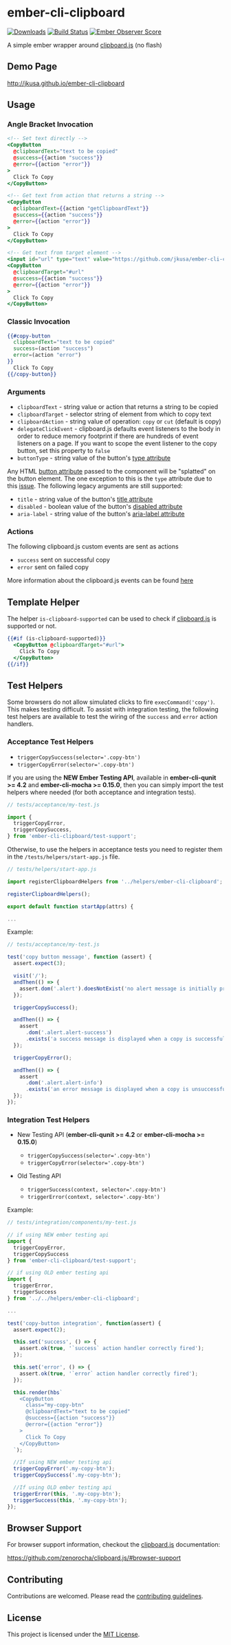 # ember-cli-clipboard

[![Downloads](http://img.shields.io/npm/dm/ember-cli-clipboard.svg?style=flat-square)](https://npmjs.org/package/ember-cli-clipboard)
[![Build Status](https://travis-ci.org/jkusa/ember-cli-clipboard.svg?branch=master)](https://travis-ci.org/jkusa/ember-cli-clipboard) [![Ember Observer Score](http://emberobserver.com/badges/ember-cli-clipboard.svg)](http://emberobserver.com/addons/ember-cli-clipboard)

A simple ember wrapper around [clipboard.js](http://zenorocha.github.io/clipboard.js/) (no flash)

## Demo Page

http://jkusa.github.io/ember-cli-clipboard

## Usage

### Angle Bracket Invocation

```hbs
<!-- Set text directly -->
<CopyButton
  @clipboardText="text to be copied"
  @success={{action "success"}}
  @error={{action "error"}}
>
  Click To Copy
</CopyButton>

<!-- Get text from action that returns a string -->
<CopyButton
  @clipboardText={{action "getClipboardText"}}
  @success={{action "success"}}
  @error={{action "error"}}
>
  Click To Copy
</CopyButton>

<!-- Get text from target element -->
<input id="url" type="text" value="https://github.com/jkusa/ember-cli-clipboard">
<CopyButton
  @clipboardTarget="#url"
  @success={{action "success"}}
  @error={{action "error"}}
>
  Click To Copy
</CopyButton>
```

### Classic Invocation

```hbs
{{#copy-button
  clipboardText="text to be copied"
  success=(action "success")
  error=(action "error")
}}
  Click To Copy
{{/copy-button}}
```

### Arguments

- `clipboardText` - string value or action that returns a string to be copied
- `clipboardTarget` - selector string of element from which to copy text
- `clipboardAction` - string value of operation: `copy` or `cut` (default is copy)
- `delegateClickEvent` - clipboard.js defaults event listeners to the body in order to reduce memory footprint if there are hundreds of event listeners on a page. If you want to scope the event listener to the copy button, set this property to `false`
- `buttonType` - string value of the button's [type attribute](https://developer.mozilla.org/en-US/docs/Web/HTML/Element/button#Attributes)

Any HTML [button attribute](https://developer.mozilla.org/en-US/docs/Web/HTML/Element/button#Attributes) passed to the component will be "splatted" on the button element. The one exception to this is the `type` attribute due to this [issue](https://github.com/emberjs/ember.js/issues/18232). The following legacy arguments are still supported:

- `title` - string value of the button's [title attribute](https://developer.mozilla.org/en-US/docs/Web/HTML/Global_attributes/title)
- `disabled` - boolean value of the button's [disabled attribute](https://developer.mozilla.org/en-US/docs/Web/HTML/Element/button#Attributes)
- `aria-label` - string value of the button's [aria-label attribute](https://developer.mozilla.org/en-US/docs/Web/Accessibility/ARIA/ARIA_Techniques/Using_the_aria-label_attribute)

### Actions

The following clipboard.js custom events are sent as actions

- `success` sent on successful copy
- `error` sent on failed copy

More information about the clipboard.js events can be found [here](https://github.com/zenorocha/clipboard.js/#events)

## Template Helper

The helper `is-clipboard-supported` can be used to check if [clipboard.js](http://zenorocha.github.io/clipboard.js/) is supported or not.

```hbs
{{#if (is-clipboard-supported)}}
  <CopyButton @clipboardTarget="#url">
    Click To Copy
  </CopyButton>
{{/if}}
```

## Test Helpers

Some browsers do not allow simulated clicks to fire `execCommand('copy')`. This makes testing difficult. To assist with integration testing, the following test helpers are available to test the wiring of the `success` and `error` action handlers.

### Acceptance Test Helpers

- `triggerCopySuccess(selector='.copy-btn')`
- `triggerCopyError(selector='.copy-btn')`

If you are using the **NEW Ember Testing API**, available in **ember-cli-qunit >= 4.2** and **ember-cli-mocha >= 0.15.0**, then you can simply import the test helpers where needed (for both acceptance and integration tests).

```js
// tests/acceptance/my-test.js

import {
  triggerCopyError,
  triggerCopySuccess,
} from 'ember-cli-clipboard/test-support';
```

Otherwise, to use the helpers in acceptance tests you need to register them in the `/tests/helpers/start-app.js` file.

```js
// tests/helpers/start-app.js

import registerClipboardHelpers from '../helpers/ember-cli-clipboard';

registerClipboardHelpers();

export default function startApp(attrs) {

...

```

Example:

```js
// tests/acceptance/my-test.js

test('copy button message', function (assert) {
  assert.expect(3);

  visit('/');
  andThen(() => {
    assert.dom('.alert').doesNotExist('no alert message is initially present');
  });

  triggerCopySuccess();

  andThen(() => {
    assert
      .dom('.alert.alert-success')
      .exists('a success message is displayed when a copy is successful');
  });

  triggerCopyError();

  andThen(() => {
    assert
      .dom('.alert.alert-info')
      .exists('an error message is displayed when a copy is unsuccessful');
  });
});
```

### Integration Test Helpers

- New Testing API (**ember-cli-qunit >= 4.2** or **ember-cli-mocha >= 0.15.0**)

  - `triggerCopySuccess(selector='.copy-btn')`
  - `triggerCopyError(selector='.copy-btn')`

- Old Testing API
  - `triggerSuccess(context, selector='.copy-btn')`
  - `triggerError(context, selector='.copy-btn')`

Example:

```js
// tests/integration/components/my-test.js

// if using NEW ember testing api
import {
  triggerCopyError,
  triggerCopySuccess
} from 'ember-cli-clipboard/test-support';

// if using OLD ember testing api
import {
  triggerError,
  triggerSuccess
} from '../../helpers/ember-cli-clipboard';

...

test('copy-button integration', function(assert) {
  assert.expect(2);

  this.set('success', () => {
    assert.ok(true, '`success` action handler correctly fired');
  });

  this.set('error', () => {
    assert.ok(true, '`error` action handler correctly fired');
  });

  this.render(hbs`
    <CopyButton
      class="my-copy-btn"
      @clipboardText="text to be copied"
      @success={{action "success"}}
      @error={{action "error"}}
    >
      Click To Copy
    </CopyButton>
  `);

  //If using NEW ember testing api
  triggerCopyError('.my-copy-btn');
  triggerCopySuccess('.my-copy-btn');

  //If using OLD ember testing api
  triggerError(this, '.my-copy-btn');
  triggerSuccess(this, '.my-copy-btn');
});

```

## Browser Support

For browser support information, checkout the [clipboard.js](http://zenorocha.github.io/clipboard.js/) documentation:

https://github.com/zenorocha/clipboard.js/#browser-support

## Contributing

Contributions are welcomed. Please read the [contributing guidelines](CONTRIBUTING.md).

## License

This project is licensed under the [MIT License](LICENSE.md).
